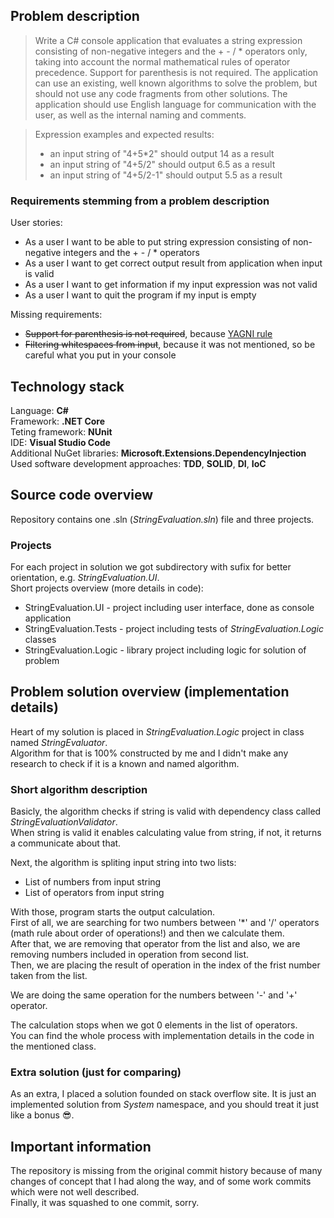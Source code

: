 ## Problem description

> Write a C# console application that evaluates a string expression consisting of non-negative integers and the + - / * operators only, taking into account the normal mathematical rules of operator precedence. Support for parenthesis is not required. The application can use an existing, well known algorithms to solve the problem, but should not use any code fragments from other solutions. The application should use English language for communication with the user, as well as the internal naming and comments.

> Expression examples and expected results:
>* an input string of "4+5*2" should output 14 as a result
>* an input string of "4+5/2" should output 6.5 as a result
>* an input string of "4+5/2-1" should output 5.5 as a result 

### Requirements stemming from a problem description
User stories:
- As a user I want to be able to put string expression consisting of non-negative integers and the + - / * operators
- As a user I want to get correct output result from application when input is valid
- As a user I want to get information if my input expression was not valid
- As a user I want to quit the program if my input is empty

Missing requirements:
- ~~Support for parenthesis is not required~~, because [YAGNI rule](https://en.wikipedia.org/wiki/You_aren%27t_gonna_need_it)
- ~~Filtering whitespaces from input~~, because it was not mentioned, so be careful what you put in your console

## Technology stack
Language: **C#**  
Framework: **.NET Core**  
Teting framework: **NUnit**  
IDE: **Visual Studio Code**  
Additional NuGet libraries: **Microsoft.Extensions.DependencyInjection**  
Used software development approaches: **TDD**, **SOLID**, **DI**, **IoC**

## Source code overview
Repository contains one .sln (*StringEvaluation.sln*) file and three projects.   
### Projects
For each project in solution we got subdirectory with sufix for better orientation, e.g. *StringEvaluation.UI*.  
Short projects overview (more details in code):
- StringEvaluation.UI - project including user interface, done as console application
- StringEvaluation.Tests - project including tests of *StringEvaluation.Logic* classes
- StringEvaluation.Logic - library project including logic for solution of problem

## Problem solution overview (implementation details)
Heart of my solution is placed in *StringEvaluation.Logic* project in class named *StringEvaluator*.  
Algorithm for that is 100% constructed by me and I didn't make any research to check if it is a known and named algorithm.  

### Short algorithm description
Basicly, the algorithm checks if string is valid with dependency class called *StringEvaluationValidator*.  
When string is valid it enables calculating value from string, if not, it returns a communicate about that.  

Next, the algorithm is spliting input string into two lists:
- List of numbers from input string
- List of operators from input string

With those, program starts the output calculation.  
First of all, we are searching for two numbers between '*' and '/' operators (math rule about order of operations!) and then we calculate them.  
After that, we are removing that operator from the list and also, we are removing numbers included in operation from second list.  
Then, we are placing the result of operation in the index of the frist number taken from the list.  

We are doing the same operation for the numbers between '-' and '+' operator.  

The calculation stops when we got 0 elements in the list of operators.  
You can find the whole process with implementation details in the code in the mentioned class.

### Extra solution (just for comparing)
As an extra, I placed a solution founded on stack overflow site.
It is just an implemented solution from *System* namespace, and you should treat it just like a bonus :sunglasses:.

## Important information
The repository is missing from the original commit history because of many changes of concept that I had along the way, and of some work commits which were not well described.  
Finally, it was squashed to one commit, sorry.
